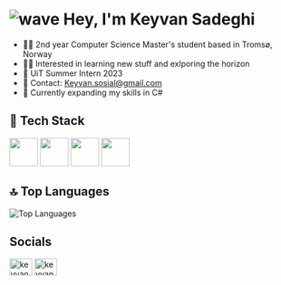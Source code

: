 # ![wave](https://user-images.githubusercontent.com/18350557/176309783-0785949b-9127-417c-8b55-ab5a4333674e.gif) Hey, I'm Keyvan Sadeghi


- 🧑‍💻 2nd year Computer Science Master's student based in Tromsø, Norway
- 👨‍💼 Interested in learning new stuff and exlporing the horizon
- 💼 UiT Summer Intern 2023
- 📩 Contact: Keyvan.sosial@gmail.com
- 🧠 Currently expanding my skills in C#


## 🔧 Tech Stack

<img src="https://seeklogo.com/images/C/c-sharp-c-logo-02F17714BA-seeklogo.com.png" width="50" height="50">
<img src="https://upload.wikimedia.org/wikipedia/commons/c/c3/Python-logo-notext.svg" width="50" height="50">
<img src="https://upload.wikimedia.org/wikipedia/commons/6/6a/JavaScript-logo.png" width="50" height="50">
<img src="https://seeklogo.com/images/C/c-programming-language-logo-9B32D017B1-seeklogo.com.png" width="50" height="50">


## 🔝 Top Languages

![Top Languages](https://github-readme-stats.vercel.app/api/top-langs/?username=Keyvan0111&layout=compact&theme=dark)


## Socials
<a href="https://linkedin.com/in/keyvan sadeghi" target="blank"><img align="center" src="https://raw.githubusercontent.com/rahuldkjain/github-profile-readme-generator/master/src/images/icons/Social/linked-in-alt.svg" alt="keyvan sadeghi" height="30" width="40" /></a>
<a href="https://instagram.com/keyvan sadeghi" target="blank"><img align="center" src="https://raw.githubusercontent.com/rahuldkjain/github-profile-readme-generator/master/src/images/icons/Social/instagram.svg" alt="keyvan sadeghi" height="30" width="40" /></a>
